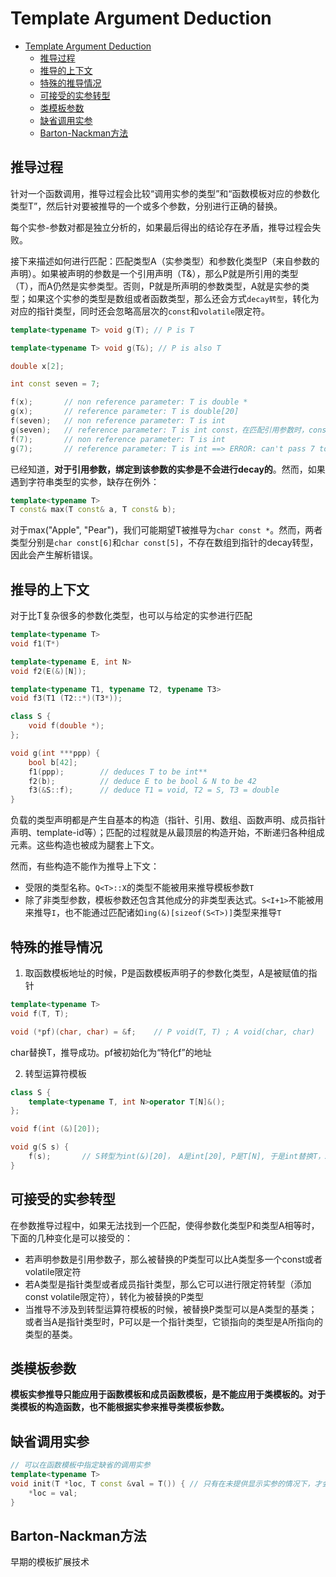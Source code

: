 # Template Argument Deduction

- [Template Argument Deduction](#template-argument-deduction)
  - [推导过程](#推导过程)
  - [推导的上下文](#推导的上下文)
  - [特殊的推导情况](#特殊的推导情况)
  - [可接受的实参转型](#可接受的实参转型)
  - [类模板参数](#类模板参数)
  - [缺省调用实参](#缺省调用实参)
  - [Barton-Nackman方法](#barton-nackman方法)

## 推导过程

针对一个函数调用，推导过程会比较“调用实参的类型”和“函数模板对应的参数化类型T”，然后针对要被推导的一个或多个参数，分别进行正确的替换。

每个实参-参数对都是独立分析的，如果最后得出的结论存在矛盾，推导过程会失败。

接下来描述如何进行匹配：匹配类型A（实参类型）和参数化类型P（来自参数的声明）。如果被声明的参数是一个引用声明（T&），那么P就是所引用的类型（T），而A仍然是实参类型。否则，P就是所声明的参数类型，A就是实参的类型；如果这个实参的类型是数组或者函数类型，那么还会方式`decay转型`，转化为对应的指针类型，同时还会忽略高层次的`const`和`volatile`限定符。

```cpp
template<typename T> void g(T); // P is T

template<typename T> void g(T&); // P is also T

double x[2];

int const seven = 7;

f(x);       // non reference parameter: T is double *
g(x);       // reference parameter: T is double[20]
f(seven);   // non reference parameter: T is int
g(seven);   // reference parameter: T is int const，在匹配引用参数时，const和volatile限定符是保留的
f(7);       // non reference parameter: T is int
g(7);       // reference parameter: T is int ==> ERROR: can't pass 7 to int&
```

已经知道，**对于引用参数，绑定到该参数的实参是不会进行decay的**。然而，如果遇到字符串类型的实参，缺存在例外：

```cpp
template<typename T>
T const& max(T const& a, T const& b);
```

对于max("Apple", "Pear")，我们可能期望T被推导为`char const *`。然而，两者类型分别是`char const[6]`和`char const[5]`，不存在数组到指针的decay转型，因此会产生解析错误。

## 推导的上下文

对于比T复杂很多的参数化类型，也可以与给定的实参进行匹配

```cpp
template<typename T>
void f1(T*)

template<typename E, int N>
void f2(E(&)[N]);

template<typename T1, typename T2, typename T3>
void f3(T1 (T2::*)(T3*));

class S {
    void f(double *);
};

void g(int ***ppp) {
    bool b[42];
    f1(ppp);        // deduces T to be int**
    f2(b);          // deduce E to be bool & N to be 42
    f3(&S::f);      // deduce T1 = void, T2 = S, T3 = double
}
```

负载的类型声明都是产生自基本的构造（指针、引用、数组、函数声明、成员指针声明、template-id等）；匹配的过程就是从最顶层的构造开始，不断递归各种组成元素。这些构造也被成为腿套上下文。

然而，有些构造不能作为推导上下文：

* 受限的类型名称。`Q<T>::X`的类型不能被用来推导模板参数`T`
* 除了非类型参数，模板参数还包含其他成分的非类型表达式。`S<I+1>`不能被用来推导`I`，也不能通过匹配诸如`ing(&)[sizeof(S<T>)]`类型来推导`T`


## 特殊的推导情况

1. 取函数模板地址的时候，P是函数模板声明子的参数化类型，A是被赋值的指针

```cpp
template<typename T>
void f(T, T);

void (*pf)(char, char) = &f;    // P void(T, T) ; A void(char, char)
```

char替换T，推导成功。pf被初始化为“特化f<char>”的地址

2. 转型运算符模板

```cpp
class S {
    template<typename T, int N>operator T[N]&();    
};

void f(int (&)[20]);

void g(S s) {
    f(s);       // S转型为int(&)[20]， A是int[20], P是T[N], 于是int替换T，20替换N，编译成功
}
```

## 可接受的实参转型

在参数推导过程中，如果无法找到一个匹配，使得参数化类型P和类型A相等时，下面的几种变化是可以接受的：

* 若声明参数是引用参数子，那么被替换的P类型可以比A类型多一个const或者volatile限定符
* 若A类型是指针类型或者成员指针类型，那么它可以进行限定符转型（添加const volatile限定符），转化为被替换的P类型
* 当推导不涉及到转型运算符模板的时候，被替换P类型可以是A类型的基类；或者当A是指针类型时，P可以是一个指针类型，它锁指向的类型是A所指向的类型的基类。

## 类模板参数

**模板实参推导只能应用于函数模板和成员函数模板，是不能应用于类模板的。对于类模板的构造函数，也不能根据实参来推导类模板参数。**

## 缺省调用实参

```cpp
// 可以在函数模板中指定缺省的调用实参
template<typename T>
void init(T *loc, T const &val = T()) { // 只有在未提供显示实参的情况下，才会触发
    *loc = val;
}
```

## Barton-Nackman方法

早期的模板扩展技术